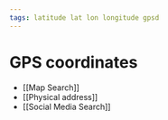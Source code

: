 ```yaml
---
tags: latitude lat lon longitude gpsd 
---
```


# GPS coordinates
- [[Map Search]]
- [[Physical address]]
- [[Social Media Search]]

